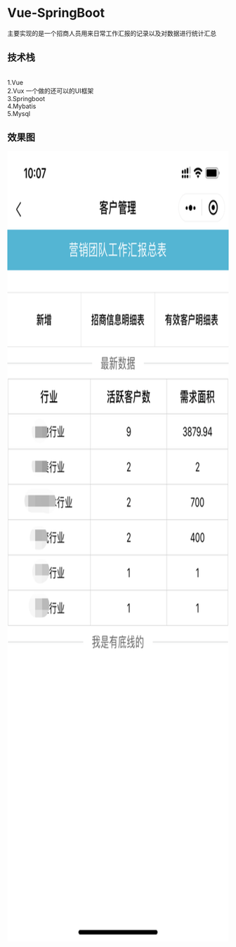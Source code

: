 # Vue-SpringBoot
主要实现的是一个招商人员用来日常工作汇报的记录以及对数据进行统计汇总
## 技术栈
<br>1.Vue
<br>2.Vux 一个做的还可以的UI框架
<br>3.Springboot
<br>4.Mybatis
<br>5.Mysql 
## 效果图
<img src="https://github.com/Ricardo0000001/Vue-SpringBoot/blob/master/IMG/%E5%BE%AE%E4%BF%A1%E5%9B%BE%E7%89%87_20200630101855.png" width="800" height="1800" alt="图片描述文字"/>
